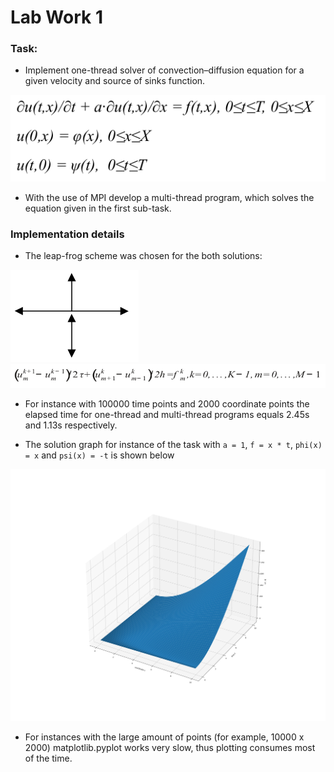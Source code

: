 # Lab Work 1

### Task:
* Implement one-thread solver of convection–diffusion equation for a given velocity and source of sinks function.

![](images/equation.png?raw=true)
* With the use of MPI develop a multi-thread program, which solves the equation given in the first sub-task.
### Implementation details
* The leap-frog scheme was chosen for the both solutions:
  
![](images/scheme.png?raw=true)
![](images/formula.png?raw=true)

* For instance with 100000 time points and 2000 coordinate points the elapsed time for one-thread and multi-thread programs equals 2.45s and 1.13s respectively.

* The solution graph for instance of the task with `a = 1`, `f = x * t`, `phi(x) = x` and `psi(x) = -t` is shown below

![](images/graph.png?raw=true)

* For instances with the large amount of points (for example, 10000 x 2000) matplotlib.pyplot works very slow, thus plotting consumes most of the time.
